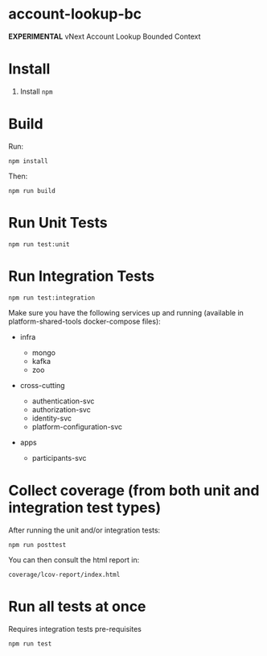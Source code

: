 # account-lookup-bc
**EXPERIMENTAL** vNext Account Lookup Bounded Context

# Install
1. Install `npm`

# Build

Run:
```shell
npm install
```
Then:
```shell
npm run build
```

# Run Unit Tests

```shell
npm run test:unit
```

# Run Integration Tests

```shell
npm run test:integration
```

Make sure you have the following services up and running (available in platform-shared-tools docker-compose files):

- infra
    - mongo
    - kafka
    - zoo

- cross-cutting
	- authentication-svc
	- authorization-svc
	- identity-svc
	- platform-configuration-svc
- apps
	- participants-svc


# Collect coverage (from both unit and integration test types)

After running the unit and/or integration tests:

```shell
npm run posttest
```

You can then consult the html report in:

```shell
coverage/lcov-report/index.html
```

# Run all tests at once
Requires integration tests pre-requisites
```shell
npm run test
```
